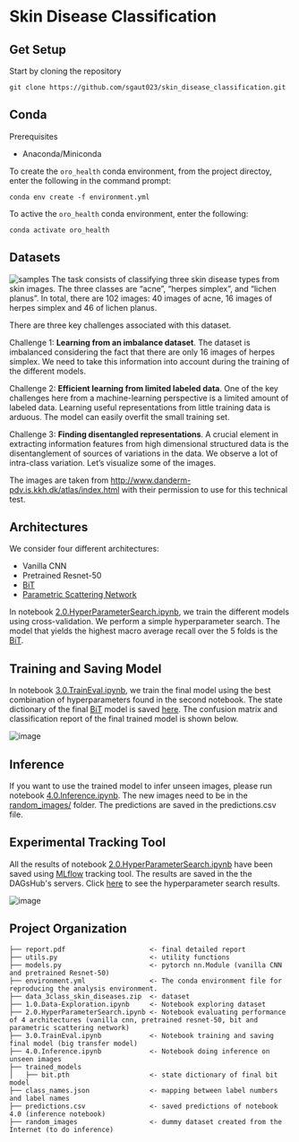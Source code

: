# Skin Disease Classification

Get Setup
------------

Start by cloning the repository
```
git clone https://github.com/sgaut023/skin_disease_classification.git
```

Conda
------
Prerequisites
- Anaconda/Miniconda 

To create the `oro_health` conda environment, from the project directoy, enter the following in the command prompt: 
```
conda env create -f environment.yml
```
To active the `oro_health` conda environment, enter the following: 
```
conda activate oro_health
```
Datasets
------------
![samples](https://user-images.githubusercontent.com/23482039/145730125-68d86857-7caf-40f1-92d7-8b5e3696ddce.png)
The task consists of classifying three skin disease types from skin images. The three classes are “acne”, “herpes simplex”, and “lichen planus”.  In total, there are 102 images: 40 images of acne, 16 images of herpes simplex and 46 of lichen planus.

There are three key challenges associated with this dataset. 

Challenge 1: **Learning from an imbalance dataset**. The dataset is imbalanced considering the fact that there are only 16 images of herpes simplex. We need to take this information into account during the training of the different models. 

Challenge 2: **Efficient learning from limited labeled data**. One of the key challenges here from a machine-learning perspective is a limited amount of labeled data. Learning useful representations from little training data is arduous. The model can easily overfit the small training set. 

Challenge 3: **Finding disentangled representations**. A crucial element in extracting information features from high dimensional structured data is the disentanglement of sources of variations in the data. We observe a lot of intra-class variation. Let’s visualize some of the images.


The images are taken from http://www.danderm-pdv.is.kkh.dk/atlas/index.html with their permission to use for this technical test. 

Architectures
------------
We consider four different architectures:
 - Vanilla CNN
 - Pretrained Resnet-50
 - [BiT](https://arxiv.org/abs/1912.11370)
 - [Parametric Scattering Network](https://arxiv.org/abs/2107.09539)

In notebook [2.0.HyperParameterSearch.ipynb](https://github.com/sgaut023/skin_disease_classification/blob/main/2.0.HyperParameterSearch.ipynb), we train the different models using cross-validation. We perform a simple hyperparameter search. The model that yields the highest macro average recall over the 5 folds is the [BiT](https://arxiv.org/abs/1912.11370). 

Training and Saving Model
------------
In notebook [3.0.TrainEval.ipynb](https://github.com/sgaut023/skin_disease_classification/blob/main/3.0.TrainEval.ipynb), we train the final model using the best combination of hyperparameters found in the second notebook. The state dictionary of the final [BiT](https://arxiv.org/abs/1912.11370) model is saved [here](https://github.com/sgaut023/skin_disease_classification/tree/main/trained_models). The confusion matrix and classification report of the final trained model is shown below.

![image](https://user-images.githubusercontent.com/23482039/145730755-f69f76ce-6826-4e77-b482-2fd62ed8a9e7.png)


Inference
------------
If you want to use the trained model to infer unseen images, please run notebook [4.0.Inference.ipynb](https://github.com/sgaut023/skin_disease_classification/blob/main/4.0.Inference.ipynb). The new images need to be in the [random_images/](https://github.com/sgaut023/skin_disease_classification/tree/main/random_images) folder. The predictions are saved in the predictions.csv file. 

Experimental Tracking Tool
------
All the results of notebook [2.0.HyperParameterSearch.ipynb](https://github.com/sgaut023/skin_disease_classification/blob/main/2.0.HyperParameterSearch.ipynb) have been saved using [MLflow](https://mlflow.org/) tracking tool. The results are saved in the the DAGsHub's servers. Click [here](https://dagshub.com/gauthier.shanel/skin_disease/experiments/#/) to see the hyperparameter search results. 

![image](https://user-images.githubusercontent.com/23482039/145730274-48763c77-9225-486b-b08e-b4300df04564.png)


Project Organization
------------

    ├── report.pdf                     <- final detailed report 
    ├── utils.py                       <- utility functions
    ├── models.py                      <- pytorch nn.Module (vanilla CNN and pretrained Resnet-50)
    ├── environment.yml                <- The conda environment file for reproducing the analysis environment.
    ├── data_3class_skin_diseases.zip  <- dataset
    ├── 1.0.Data-Exploration.ipynb     <- Notebook exploring dataset
    ├── 2.0.HyperParameterSearch.ipynb <- Notebook evaluating performance of 4 architectures (vanilla cnn, pretrained resnet-50, bit and parametric scattering network)
    ├── 3.0.TrainEval.ipynb            <- Notebook training and saving final model (big transfer model)
    ├── 4.0.Inference.ipynb            <- Notebook doing inference on unseen images
    ├── trained_models   
    │   ├── bit.pth                    <- state dictionary of final bit model
    ├── class_names.json               <- mapping between label numbers and label names
    ├── predictions.csv                <- saved predictions of notebook 4.0 (inference notebook)
    ├── random_images                  <- dummy dataset created from the Internet (to do inference)
    

